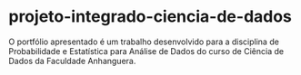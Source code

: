 # projeto-integrado-ciencia-de-dados
O portfólio apresentado é um trabalho desenvolvido para a disciplina de Probabilidade e Estatística para Análise de Dados do curso de Ciência de Dados da Faculdade Anhanguera. 
